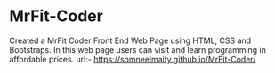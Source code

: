 # MrFit-Coder
Created a MrFit Coder Front End Web Page using HTML, CSS and Bootstraps. In this web page users can visit and learn programming in affordable prices.
url:- https://somneelmaity.github.io/MrFit-Coder/
